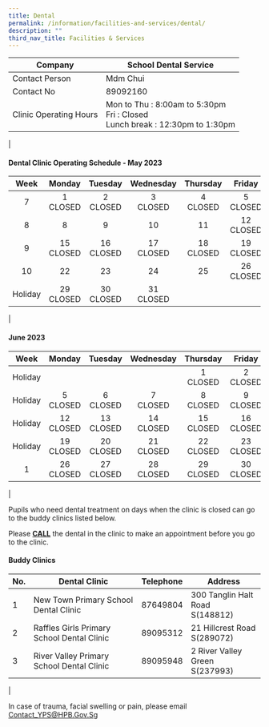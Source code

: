 ```yaml
---
title: Dental
permalink: /information/facilities-and-services/dental/
description: ""
third_nav_title: Facilities & Services
---
```

| Company | School Dental Service |
|---|---|
| Contact Person | Mdm Chui |
| Contact No | 89092160 |
| Clinic Operating Hours  | Mon to Thu : 8:00am to 5:30pm<br>Fri : Closed <br>Lunch break : 12:30pm to 1:30pm|
|

#### **Dental Clinic Operating Schedule - May 2023**

| <center>Week</center> | <center>Monday</center>| <center>Tuesday</center> | <center>Wednesday</center> | <center>Thursday</center> | <center>Friday</center> |
|:---:|---|---|---|---|---|
| <center> 7</center>|<center>1<br>CLOSED</center> | <center>2<br>CLOSED</center> | <center>3<br>CLOSED</center> |<center>4<br>CLOSED</center>  |<center>5<br>CLOSED</center>| 
| <center>8</center> | <center>8<br></center>  | <center>9<br></center>  | <center>10<br></center> | <center>11<br></center> | <center>12<br>CLOSED</center>  |
| <center> 9</center> |  <center>15<br>CLOSED</center> | <center> 16<br>CLOSED</center> | <center> 17<br>CLOSED</center> |  <center> 18<br>CLOSED</center> | <center> 19<br>CLOSED</center> |
| <center> 10</center>|  <center>22<br></center> | <center>23 <br></center> | <center>24 <br></center>|<center>25 <br></center> |<center>26 <br>CLOSED</center>|
| <center> Holiday</center> |  <center>29<br>CLOSED</center> | <center> 30<br>CLOSED</center> | <center> 31<br>CLOSED</center> |  <center> </center> | <center></center> 
|
	
#### June 2023

| <center>Week</center> | <center>Monday</center>| <center>Tuesday</center> | <center>Wednesday</center> | <center>Thursday</center> | <center>Friday</center> |
|:---:|---|---|---|---|---|
| <center> Holiday</center>|<center><br></center> | <center><br></center> | <center><br></center> |<center>1<br>CLOSED</center>  |<center>2<br>CLOSED</center>| 
| <center>Holiday</center> | <center>5<br>CLOSED</center>  | <center>6<br>CLOSED</center>  | <center>7<br>CLOSED</center> | <center>8<br>CLOSED</center> | <center>9<br>CLOSED</center>  |
| <center> Holiday</center> |  <center>12<br>CLOSED</center> | <center> 13<br>CLOSED</center> | <center> 14<br>CLOSED</center> |  <center> 15<br>CLOSED</center> | <center> 16<br>CLOSED</center> |
| <center> Holiday</center>|  <center>19<br>CLOSED</center> | <center>20 <br>CLOSED</center> | <center>21 <br>CLOSED</center>|<center>22 <br>CLOSED</center> |<center>23 <br>CLOSED</center>|
| <center> 1</center>|  <center>26<br>CLOSED</center> | <center>27 <br>CLOSED</center> | <center>28 <br>CLOSED</center>|<center>29 <br>CLOSED</center> |<center>30 <br>CLOSED</center>|
|
	
Pupils who need dental treatment on days when the clinic is closed can go to the buddy clinics listed below.

Please <b><u>CALL</u></b> the dental in the clinic to make an appointment before you go to the clinic.

#### **Buddy Clinics**

| No. | Dental Clinic | Telephone | Address |
|---|---|:---:|---|
| 1 | New Town Primary School Dental Clinic |  87649804 | 300 Tanglin Halt Road<br>S(148812)|
| 2 | Raffles Girls Primary School Dental Clinic |  89095312 | 21 Hillcrest Road<br>S(289072) |
| 3 | River Valley Primary School Dental Clinic |  89095948 | 2 River Valley Green<br>S(237993) |
|

In case of trauma, facial swelling or pain, please email Contact_YPS@HPB.Gov.Sg